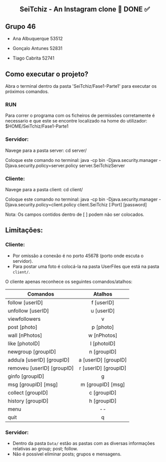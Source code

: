 <h2 align="center"> 
	SeiTchiz - An Instagram clone 🚀 DONE ✅
</h2>

## Grupo 46

- Ana Albuquerque 53512

- Gonçalo Antunes 52831

- Tiago Cabrita 52741

## Como executar o projeto?

Abra o terminal dentro da pasta 'SeiTchiz/Fase1-Parte1' para executar os próximos comandos.

### RUN
Para correr o programa com os ficheiros de permissões corretamente é necessario e que este se encontre localizado na home do utilizador: $HOME/SeiTchiz/Fase1-Parte1

### Servidor:

Navege para a pasta server:
cd server/

Coloque este comando no terminal:
java -cp bin -Djava.security.manager -Djava.security.policy=server.policy server.SeiTchizServer <Port>

### Cliente:

Navege para a pasta client:
cd client/

Coloque este comando no terminal:
java -cp bin -Djava.security.manager -Djava.security.policy=client.policy client.SeiTchiz <IP>[:Port] <username> [password]

Nota: Os campos contidos dentro de [ ] podem não ser colocados.

## Limitações:

### Cliente:

- Por omissão a conexão é no porto 45678 (porto onde escuta o servidor).
- Para postar uma foto é colocá-la na pasta UserFiles que está na pasta ``` client/ ```.

O cliente apenas reconhece os seguintes comandos/atalhos:


|       Comandos              |          Atalhos       |
|-----------------------------|:----------------------:|
|			follow [userID]					| f [userID]             |
| unfollow [userID]	          | u [userID] 	        	 |
| viewfollowers								| v                      |
| post [photo]								|	p [photo]              |
| wall [nPhotos]							| w [nPhotos]            |
| like [photoID]							| l [photoID]	           |
| newgroup [groupID]					| n [groupID]            |
| addu/a [userID]	[groupID]		| a [userID] [groupID]   |
| removeu [userID] [groupID]	| r [userID] [groupID]   |
| ginfo [groupID]							| g	                     |
| msg [groupID] [msg]					| m [groupID] [msg]      |
| collect [groupID]						| c [groupID]            |
| history [groupID]						| h [groupID]	           |
| menu												| --                     |
| quit												|	q		          	       |

### Servidor:
- Dentro da pasta ``` Data/ ``` estão as pastas com as diversas informações relativas ao group; post; follow.
- Não é possível eliminar posts; grupos e mensagens.

